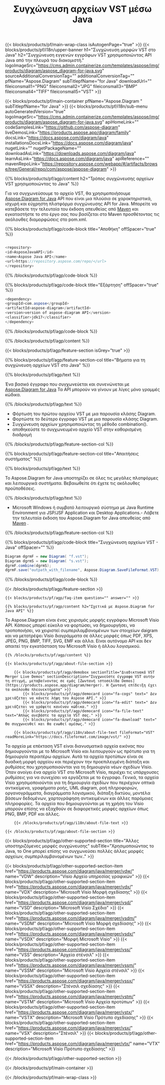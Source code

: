 ﻿---
title: Συγχώνευση αρχείων VST μέσω Java 
weight: 1440
url: /el/java/merger/vst/ 
description: Java δείγμα κώδικα για συνδυασμό εγγράφων VST στο Java Runtime Environment για εφαρμογές JSP/JSF και εφαρμογές επιφάνειας εργασίας.
---
{{< blocks/products/pf/main-wrap-class isAutogenPage="true" >}}
{{< blocks/products/pf/i18n/upper-banner h1="Συγχώνευση μορφών VST στο Java" h2="Συγχώνευση εγγενών εγγράφων VST χρησιμοποιώντας API Java από την πλευρά του διακομιστή." logoImageSrc="https://cms.admin.containerize.com/templates/aspose/img/products/diagram/aspose_diagram-for-java.svg" sourceAdditionalConversionTag="" additionalConversionTag="" pfName="Aspose.Diagram" subTitlepfName="for Java" downloadUrl="" fileiconsmall1="PNG" fileiconsmall2="JPG" fileiconsmall3="BMP" fileiconsmall4="TIFF" fileiconsmall5="VST" >}}

{{< blocks/products/pf/main-container pfName="Aspose.Diagram " subTitlepfName="for Java" >}}
{{< blocks/products/pf/i18n/sub-menu autoGeneratedVersion="true" logoImageSrc="https://cms.admin.containerize.com/templates/aspose/img/products/diagram/aspose_diagram-for-java.svg" apiHomeLink="" codeSamplesLink="https://github.com/aspose-diagram" liveDemosLink="https://products.aspose.app/diagram/family" docsLink="https://docs.aspose.com/diagram/java" installationsDocsLink="https://docs.aspose.com/diagram/java" nugetLink="" nugetPackageName="" downloadAsLink="https://downloads.aspose.com/diagram/java" learnAsLink="https://docs.aspose.com/diagram/java" apiReference="" mavenRepoLink="https://repository.aspose.com/webapp/#/artifacts/browse/tree/General/repo/com/aspose/aspose-diagram" >}}

{{% blocks/products/pf/agp/content h2="Τρόπος συγχώνευσης αρχείων VST χρησιμοποιώντας το Java" %}}

 Για να συγχωνεύσουμε το αρχείο VST, θα χρησιμοποιήσουμε
 [Aspose.Diagram for Java](https://products.aspose.com/diagram/java) 
 API που είναι μια πλούσια σε χαρακτηριστικά, ισχυρή και εύχρηστη πλατφόρμα συγχώνευσης API for Java. Μπορείτε να κατεβάσετε την τελευταία του έκδοση απευθείας από
 [Maven](https://repository.aspose.com/webapp/#/artifacts/browse/tree/General/repo/com/aspose/aspose-diagram) 
 και εγκαταστήστε το στο έργο σας που βασίζεται στο Maven προσθέτοντας τις ακόλουθες διαμορφώσεις στο pom.xml.

{{% blocks/products/pf/agp/code-block title="Αποθήκη" offSpacer="true" %}}

```cs

<repository>
<id>AsposeJavaAPI</id>
<name>Aspose Java API</name>
<url>https://repository.aspose.com/repo/</url>
</repository>


```

{{% /blocks/products/pf/agp/code-block %}}

{{% blocks/products/pf/agp/code-block title="Εξάρτηση" offSpacer="true" %}}

```cs
<dependency>
<groupId>com.aspose</groupId>
<artifactId>aspose-diagram</artifactId>
<version>version of aspose-diagram API</version>
<classifier>jdk17</classifier>
</dependency>


```

{{% /blocks/products/pf/agp/code-block %}}

{{% /blocks/products/pf/agp/content %}}

{{< blocks/products/pf/agp/feature-section isGrey="true" >}}

{{% blocks/products/pf/agp/feature-section-col title="Βήματα για τη συγχώνευση αρχείων VST στο Java" %}}

{{% blocks/products/pf/agp/text %}}

 Ένα βασικό έγγραφο που συγχωνεύεται και συνενώνεται με
 [Aspose.Diagram for Java](https://products.aspose.com/diagram/java) 
 Τα API μπορούν να γίνουν με λίγες μόνο γραμμές κώδικα.

{{% /blocks/products/pf/agp/text %}}

+ Φόρτωση του πρώτου αρχείου VST με μια παρουσία κλάσης Diagram.
+ Φορτώστε το δεύτερο έγγραφο VST με μια παρουσία κλάσης Diagram.
+ Συγχώνευση αρχείων χρησιμοποιώντας τη μέθοδο combination().
+ αποθηκεύστε το συγχωνευμένο αρχείο VST στην καθορισμένη διαδρομή

{{% /blocks/products/pf/agp/feature-section-col %}}

{{% blocks/products/pf/agp/feature-section-col title="Απαιτήσεις συστήματος" %}}

{{% blocks/products/pf/agp/text %}}

 Το Aspose.Diagram for Java υποστηρίζει σε όλες τις μεγάλες πλατφόρμες και λειτουργικά συστήματα. Βεβαιωθείτε ότι έχετε τις ακόλουθες προϋποθέσεις.

{{% /blocks/products/pf/agp/text %}}

- Microsoft Windows ή συμβατό λειτουργικό σύστημα με Java Runtime Environment για JSP/JSF Application και Desktop Applications.- Λάβετε την τελευταία έκδοση του Aspose.Diagram for Java απευθείας από [Maven](https://repository.aspose.com/webapp/#/artifacts/browse/tree/General/repo/com/aspose/aspose-diagram)  .

{{% /blocks/products/pf/agp/feature-section-col %}}

{{% blocks/products/pf/agp/code-block title="Συγχώνευση αρχείων VST - Java" offSpacer="" %}}

```cs
Diagram dgrmF = new Diagram( "f.vst");
Diagram dgrmS = new Diagram( "s.vst");
dgrmF.combine(dgrmS);
dgrmF.save("outpath_with_filename", Aspose.Diagram.SaveFileFormat.VST);  


```

{{% /blocks/products/pf/agp/code-block %}}

{{< /blocks/products/pf/agp/feature-section >}}

    {{< blocks/products/pf/agp/faq-item question="" answer="" >}}
 

<!-- aboutfile Starts -->

    {{% blocks/products/pf/agp/content h2="Σχετικά με Aspose.Diagram for Java API" %}}

 Το Aspose.Diagram είναι ένας χειρισμός μορφής εγγράφου Microsoft Visio API. Κάποιος μπορεί εύκολα να φορτώσει, να δημιουργήσει, να τροποποιήσει, να χειριστεί συμπεριλαμβανομένων των στοιχείων daigram και να μετατρέψει Visio διαγράμματα σε άλλες μορφές όπως PDF, XPS, JPEG, PNG, BMP, TIFF, SVG, EMF και άλλα. Είναι αυτόνομο API και δεν απαιτεί την εγκατάσταση του Microsoft Visio ή άλλου λογισμικού.  



    {{% /blocks/products/pf/agp/content %}}

    {{< blocks/products/pf/agp/about-file-section >}}

        {{< blocks/products/pf/agp/demobox sectionTitle="Διαδικτυακά VST Merger Live Demos" sectionDescription="Συγχωνεύστε έγγραφα VST αυτήν τη στιγμή, μεταβαίνοντας σε εμάς [Ζωντανή ιστοσελίδα Demos](https://products.aspose.app/diagram/merger). Η ζωντανή επίδειξη έχει τα ακόλουθα πλεονεκτήματα" >}}
            {{< blocks/products/pf/agp/democard icon="fa-cogs" text=" Δεν χρειάζεται να κάνετε λήψη του Aspose API." >}}
            {{< blocks/products/pf/agp/democard icon="fa-edit" text=" Δεν χρειάζεται να γράψετε κανέναν κώδικα." >}}
            {{< blocks/products/pf/agp/democard icon="fa-file-text" text="Απλώς ανεβάστε τα αρχεία VST σας." >}}
            {{< blocks/products/pf/agp/democard icon="fa-download" text=" Θα συγχωνευθεί και θα ενωθεί αμέσως." >}}

        {{< blocks/products/pf/agp/i18n/about-file-text fileFormat="VST" readMoreLink="https://docs.fileformat.com/image/vst/" >}}
Τα αρχεία με επέκταση VST είναι διανυσματικά αρχεία εικόνας που δημιουργούνται με το Microsoft Visio και λειτουργούν ως πρότυπο για τη δημιουργία περαιτέρω αρχείων. Αυτά τα αρχεία προτύπων είναι σε δυαδική μορφή αρχείου και περιέχουν την προεπιλεγμένη διάταξη και ρυθμίσεις που χρησιμοποιούνται για τη δημιουργία νέων σχεδίων Visio. Όταν ανοίγει ένα αρχείο VST στο Microsoft Visio, περιέχει τις υπάρχουσες ρυθμίσεις για να συνεχίσει να εργάζεται με το έγγραφο. Γενικά, τα αρχεία Visio χρησιμοποιούνται για τη δημιουργία σχεδίων που περιέχουν οπτικά αντικείμενα, γραφήματα ροής, UML diagram, ροή πληροφοριών, οργανογράμματα, διαγράμματα λογισμικού, διάταξη δικτύου, μοντέλα βάσεων δεδομένων, χαρτογράφηση αντικειμένων και άλλες παρόμοιες πληροφορίες. Τα αρχεία που δημιουργούνται με τη χρήση του Visio μπορούν επίσης να εξαχθούν σε διαφορετικές μορφές αρχείων όπως PNG, BMP, PDF και άλλες. 

        {{< /blocks/products/pf/agp/i18n/about-file-text >}}

    {{< /blocks/products/pf/agp/about-file-section >}}

<!-- aboutfile Ends -->

{{< blocks/products/pf/agp/other-supported-section title="Άλλες υποστηριζόμενες μορφές συγχώνευσης" subTitle="Χρησιμοποιώντας το Java, το One μπορεί επίσης να συγχωνεύσει πολλές άλλες μορφές αρχείων, συμπεριλαμβανομένων των.." >}}

{{< blocks/products/pf/agp/other-supported-section-item href="https://products.aspose.com/diagram/java/merger/vdw/" name="VDW" description="Visio Αρχείο υπηρεσίας γραφικών" >}}
{{< blocks/products/pf/agp/other-supported-section-item href="https://products.aspose.com/diagram/java/merger/vdx/" name="VDX" description="Microsoft Visio Μορφή σχεδίασης" >}}
{{< blocks/products/pf/agp/other-supported-section-item href="https://products.aspose.com/diagram/java/merger/vsd/" name="VSD" description="Microsoft Visio Σχέδια" >}}
{{< blocks/products/pf/agp/other-supported-section-item href="https://products.aspose.com/diagram/java/merger/vsdm/" name="VSDM" description="Microsoft Visio Μορφή σχεδίασης" >}}
{{< blocks/products/pf/agp/other-supported-section-item href="https://products.aspose.com/diagram/java/merger/vsdx/" name="VSDX" description="Μορφή Microsoft Visio" >}}
{{< blocks/products/pf/agp/other-supported-section-item href="https://products.aspose.com/diagram/java/merger/vss/" name="VSS" description="Αρχεία στένσιλ" >}}
{{< blocks/products/pf/agp/other-supported-section-item href="https://products.aspose.com/diagram/java/merger/vssm/" name="VSSM" description="Microsoft Visio Αρχεία στένσιλ" >}}
{{< blocks/products/pf/agp/other-supported-section-item href="https://products.aspose.com/diagram/java/merger/vssx/" name="VSSX" description="Στένσιλ σχεδίασης" >}}
{{< blocks/products/pf/agp/other-supported-section-item href="https://products.aspose.com/diagram/java/merger/vstm/" name="VSTM" description="Microsoft Visio Αρχεία προτύπων" >}}
{{< blocks/products/pf/agp/other-supported-section-item href="https://products.aspose.com/diagram/java/merger/vstx/" name="VSTX" description="Microsoft Visio Πρότυπο σχεδίασης" >}}
{{< blocks/products/pf/agp/other-supported-section-item href="https://products.aspose.com/diagram/java/merger/vsx/" name="VSX" description="Στένσιλ" >}}
{{< blocks/products/pf/agp/other-supported-section-item href="https://products.aspose.com/diagram/java/merger/vtx/" name="VTX" description="Microsoft Visio Πρότυπο σχεδίασης" >}}

{{< /blocks/products/pf/agp/other-supported-section >}}

{{< /blocks/products/pf/main-container >}}
    
{{< /blocks/products/pf/main-wrap-class >}}